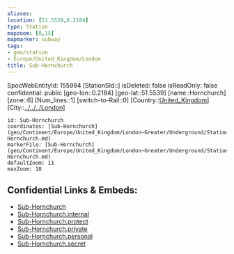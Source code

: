 ```yaml
---
aliases: 
location: [51.5539,0.2184]
type: Station 
mapzoom: [8,15] 
mapmarker: subway 
tags:
- geo/station
- Europe/United_Kingdom/London
title: Sub-Hornchurch
---
```

SpocWebEntityId: 155984
[StationSId::]
isDeleted: false
isReadOnly: false
confidential: public
[geo-lon::0.2184]
[geo-lat::51.5539]
[name::Hornchurch]
[zone::6]
[Num_lines::1]
[switch-to-Rail::0]
[Country::[United_Kingdom](geo/Continent/Europe/United_Kingdom.md)]
[City::[../../../London](../../../London)]


```leaflet
id: Sub-Hornchurch
coordinates: [Sub-Hornchurch](geo/Continent/Europe/United_Kingdom/London~Greater/Underground/Station/Sub-Hornchurch.md)
markerFile: [Sub-Hornchurch](geo/Continent/Europe/United_Kingdom/London~Greater/Underground/Station/Sub-Hornchurch.md)
defaultZoom: 11 
maxZoom: 18
```


## Confidential Links & Embeds: 
- [Sub-Hornchurch](../../../../../../../../_public/geo/Continent/Europe/United_Kingdom/London~Greater/Underground/Station/Sub-Hornchurch.md) 
- [Sub-Hornchurch.internal](../../../../../../../../_internal/geo/Continent/Europe/United_Kingdom/London~Greater/Underground/Station/Sub-Hornchurch.internal.md) 
- [Sub-Hornchurch.protect](../../../../../../../../_protect/geo/Continent/Europe/United_Kingdom/London~Greater/Underground/Station/Sub-Hornchurch.protect.md) 
- [Sub-Hornchurch.private](../../../../../../../../_private/geo/Continent/Europe/United_Kingdom/London~Greater/Underground/Station/Sub-Hornchurch.private.md) 
- [Sub-Hornchurch.personal](../../../../../../../../_personal/geo/Continent/Europe/United_Kingdom/London~Greater/Underground/Station/Sub-Hornchurch.personal.md) 
- [Sub-Hornchurch.secret](../../../../../../../../_secret/geo/Continent/Europe/United_Kingdom/London~Greater/Underground/Station/Sub-Hornchurch.secret.md) 

